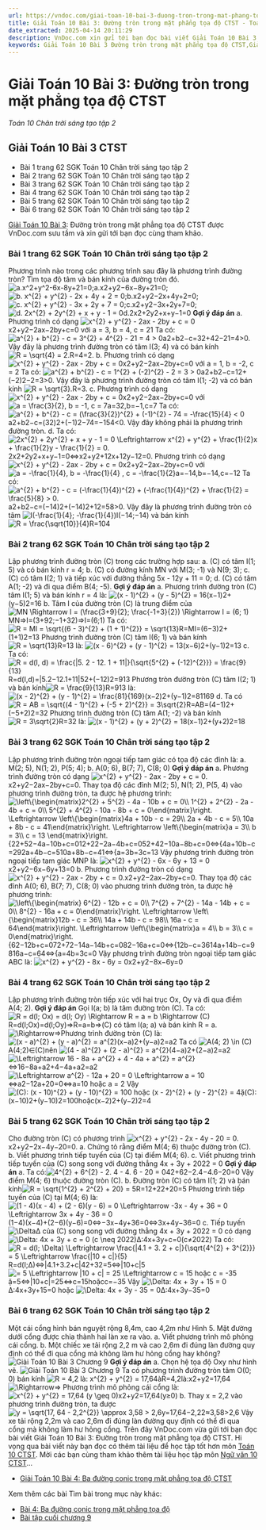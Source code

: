 ```yaml
---
url: https://vndoc.com/giai-toan-10-bai-3-duong-tron-trong-mat-phang-toa-do-ctst-283619
title: Giải Toán 10 Bài 3: Đường tròn trong mặt phẳng tọa độ CTST - Toán 10 Chân trời sáng tạo tập 2 - VnDoc.com
date_extracted: 2025-04-14 20:11:29
description: VnDoc.com xin gửi tới bạn đọc bài viết Giải Toán 10 Bài 3: Đường tròn trong mặt phẳng tọa độ CTST. Mời bạn đọc cùng tham khảo chi tiết.
keywords: Giải Toán 10 Bài 3 Đường tròn trong mặt phẳng tọa độ CTST,Giải Toán 10 Bài 3,giải toán 10,toán 10 bài 3,Đường tròn trong mặt phẳng tọa độ,toán 10,toán 10 CTST,giải toán 10 CTST,Toán 10 Chân trời sáng tạo tập 2,giải Toán 10 Chân trời sáng tạo tập 2,Toán lớp 10 Chân trời sáng tạo tập 2,giải Toán lớp 10 Chân trời sáng tạo tập 2
---
```


# Giải Toán 10 Bài 3: Đường tròn trong mặt phẳng tọa độ CTST
 _Toán 10 Chân trời sáng tạo tập 2_
## Giải Toán 10 Bài 3 CTST
  * Bài 1 trang 62 SGK Toán 10 Chân trời sáng tạo tập 2
  * Bài 2 trang 62 SGK Toán 10 Chân trời sáng tạo tập 2
  * Bài 3 trang 62 SGK Toán 10 Chân trời sáng tạo tập 2
  * Bài 4 trang 62 SGK Toán 10 Chân trời sáng tạo tập 2
  * Bài 5 trang 62 SGK Toán 10 Chân trời sáng tạo tập 2
  * Bài 6 trang 62 SGK Toán 10 Chân trời sáng tạo tập 2

[Giải Toán 10 Bài 3](<https://vndoc.com/giai-toan-10-bai-3-duong-tron-trong-mat-phang-toa-do-ctst-283619>): Đường tròn trong mặt phẳng tọa độ CTST được VnDoc.com sưu tầm và xin gửi tới bạn đọc cùng tham khảo.
### Bài 1 trang 62 SGK Toán 10 Chân trời sáng tạo tập 2
Phương trình nào trong các phương trình sau đây là phương trình đường tròn? Tìm tọa độ tâm và bán kính của đường tròn đó.
![a.x^2+y^2-6x-8y+21=0;](https://i.vdoc.vn/data/image/blank.png)a.x2+y2−6x−8y+21=0;
![b. x^{2} + y^{2} - 2x + 4y + 2 = 0;](https://i.vdoc.vn/data/image/blank.png)b.x2+y2−2x+4y+2=0;
![c. x^{2} + y^{2} - 3x + 2y + 7 = 0;](https://i.vdoc.vn/data/image/blank.png)c.x2+y2−3x+2y+7=0;
![d. 2x^{2} + 2y^{2} + x + y - 1 = 0](https://i.vdoc.vn/data/image/blank.png)d.2x2+2y2+x+y−1=0
**Gợi ý đáp án**
a. Phương trình có dạng ![x^{2} + y^{2} - 2ax - 2by + c = 0](https://i.vdoc.vn/data/image/blank.png)x2+y2−2ax−2by+c=0 với a = 3, b = 4, c = 21
Ta có: ![a^{2} + b^{2} - c = 3^{2} + 4^{2} - 21 = 4 > 0](https://i.vdoc.vn/data/image/blank.png)a2+b2−c=32+42−21=4>0. Vậy đây là phương trình đường tròn có tâm I\(3; 4\) và có bán kính ![R = \\sqrt{4} = 2.](https://i.vdoc.vn/data/image/blank.png)R=4=2.
b. Phương trình có dạng ![x^{2} + y^{2} - 2ax - 2by + c = 0](https://i.vdoc.vn/data/image/blank.png)x2+y2−2ax−2by+c=0 với a = 1, b = -2, c = 2
Ta có: ![a^{2} + b^{2} - c = 1^{2} + \(-2\)^{2} - 2 = 3 > 0](https://i.vdoc.vn/data/image/blank.png)a2+b2−c=12+\(−2\)2−2=3>0. Vậy đây là phương trình đường tròn có tâm I\(1; -2\) và có bán kính ![R = \\sqrt{3}.](https://i.vdoc.vn/data/image/blank.png)R=3.
c. Phương trình có dạng ![x^{2} + y^{2} - 2ax - 2by + c = 0](https://i.vdoc.vn/data/image/blank.png)x2+y2−2ax−2by+c=0 với ![a = \\frac{3}{2}, b = -1, c = 7](https://i.vdoc.vn/data/image/blank.png)a=32,b=−1,c=7
Ta có: ![a^{2} + b^{2} - c = \(\\frac{3}{2}\)^{2} + \(-1\)^{2} - 74 = -\\frac{15}{4} < 0](https://i.vdoc.vn/data/image/blank.png)a2+b2−c=\(32\)2+\(−1\)2−74=−154<0. Vậy đây không phải là phương trình đường tròn.
d. Ta có: ![2x^{2} + 2y^{2} + x + y - 1 = 0 \\Leftrightarrow x^{2} + y^{2} + \\frac{1}{2}x + \\frac{1}{2}y - \\frac{1}{2} = 0.](https://i.vdoc.vn/data/image/blank.png)2x2+2y2+x+y−1=0⇔x2+y2+12x+12y−12=0.
Phương trình có dạng ![x^{2} + y^{2} - 2ax - 2by + c = 0](https://i.vdoc.vn/data/image/blank.png)x2+y2−2ax−2by+c=0 với ![a = -\\frac{1}{4}, b = -\\frac{1}{4} , c = -\\frac{1}{2}](https://i.vdoc.vn/data/image/blank.png)a=−14,b=−14,c=−12
Ta có: ![a^{2} + b^{2} - c = \(-\\frac{1}{4}\)^{2} + \(-\\frac{1}{4}\)^{2} + \\frac{1}{2} = \\frac{5}{8} > 0.](https://i.vdoc.vn/data/image/blank.png)a2+b2−c=\(−14\)2+\(−14\)2+12=58>0.
Vậy đây là phương trình đường tròn có tâm ![I\(-\\frac{1}{4}; -\\frac{1}{4}\)](https://i.vdoc.vn/data/image/blank.png)I\(−14;−14\) và bán kính ![R = \\frac{\\sqrt{10}}{4}](https://i.vdoc.vn/data/image/blank.png)R=104
### Bài 2 trang 62 SGK Toán 10 Chân trời sáng tạo tập 2
Lập phương trình đường tròn \(C\) trong các trường hợp sau:
a. \(C\) có tâm I\(1; 5\) và có bán kính r = 4;
b. \(C\) có đường kính MN với M\(3; -1\) và N\(9; 3\);
c. \(C\) có tâm I\(2; 1\) và tiếp xúc với đường thẳng 5x - 12y + 11 = 0;
d. \(C\) có tâm A\(1; -2\) và đi qua điểm B\(4; -5\).
**Gợi ý đáp án**
a. Phương trình đường tròn \(C\) tâm I\(1; 5\) và bán kính r = 4 là:
![\(x - 1\)^{2} + \(y - 5\)^{2} = 16](https://i.vdoc.vn/data/image/blank.png)\(x−1\)2+\(y−5\)2=16
b. Tâm I của đường tròn \(C\) là trung điểm của ![MN \\Rightarrow I = \(\\frac{3+9}{2}; \\frac{-1+3}{2}\) \\Rightarrow I = \(6; 1\)](https://i.vdoc.vn/data/image/blank.png)MN⇒I=\(3+92;−1+32\)⇒I=\(6;1\)
Ta có: ![R = MI = \\sqrt{\(6 - 3\)^{2} + \(1 + 1\)^{2}} = \\sqrt{13}](https://i.vdoc.vn/data/image/blank.png)R=MI=\(6−3\)2+\(1+1\)2=13
Phương trình đường tròn \(C\) tâm I\(6; 1\) và bán kính ![R = \\sqrt{13}](https://i.vdoc.vn/data/image/blank.png)R=13 là:
![\(x - 6\)^{2} + \(y - 1\)^{2} = 13](https://i.vdoc.vn/data/image/blank.png)\(x−6\)2+\(y−1\)2=13
c. Ta có: ![R = d\(I, d\) = \\frac{|5. 2 - 12. 1 + 11|}{\\sqrt{5^{2} + \(-12\)^{2}}} = \\frac{9}{13}](https://i.vdoc.vn/data/image/blank.png)R=d\(I,d\)=|5.2−12.1+11|52+\(−12\)2=913
Phương tròn đường tròn \(C\) tâm I\(2; 1\) và bán kính![R = \\frac{9}{13}](https://i.vdoc.vn/data/image/blank.png)R=913 là:
![\(x - 2\)^{2} + \(y - 1\)^{2} = \\frac{81}{169}](https://i.vdoc.vn/data/image/blank.png)\(x−2\)2+\(y−1\)2=81169
d. Ta có ![R = AB = \\sqrt{\(4 - 1\)^{2} + \(-5 + 2\)^{2}} = 3\\sqrt{2}](https://i.vdoc.vn/data/image/blank.png)R=AB=\(4−1\)2+\(−5+2\)2=32
Phương trình đường tròn \(C\) tâm A\(1; -2\) và bán kính ![R = 3\\sqrt{2}](https://i.vdoc.vn/data/image/blank.png)R=32 là:
![\(x - 1\)^{2} + \(y + 2\)^{2} = 18](https://i.vdoc.vn/data/image/blank.png)\(x−1\)2+\(y+2\)2=18
### Bài 3 trang 62 SGK Toán 10 Chân trời sáng tạo tập 2
Lập phương trình đường tròn ngoại tiếp tam giác có tọa độ các đỉnh là:
a. M\(2; 5\), N\(1; 2\), P\(5; 4\);
b. A\(0; 6\), B\(7; 7\), C\(8; 0\)
**Gợi ý đáp án**
a. Phương trình đường tròn có dạng ![x^{2} + y^{2} - 2ax - 2by + c = 0.](https://i.vdoc.vn/data/image/blank.png)x2+y2−2ax−2by+c=0.
Thay tọa độ các đỉnh M\(2; 5\), N\(1; 2\), P\(5, 4\) vào phương trình đường tròn, ta được hệ phương trình:
![\\left\\{\\begin{matrix}2^{2} + 5^{2} - 4a - 10b + c = 0\\\\ 1^{2} + 2^{2} - 2a - 4b + c = 0\\\\ 5^{2} + 4^{2} - 10a - 8b + c = 0\\end{matrix}\\right. \\Leftrightarrow \\left\\{\\begin{matrix}4a + 10b - c = 29\\\\ 2a + 4b - c = 5\\\\ 10a + 8b - c = 41\\end{matrix}\\right. \\Leftrightarrow \\left\\{\\begin{matrix}a = 3\\\\ b = 3\\\\ c = 13 \\end{matrix}\\right.](https://i.vdoc.vn/data/image/blank.png)\{22+52−4a−10b+c=012+22−2a−4b+c=052+42−10a−8b+c=0⇔\{4a+10b−c=292a+4b−c=510a+8b−c=41⇔\{a=3b=3c=13
Vậy phương trình đường tròn ngoại tiếp tam giác MNP là:
![x^{2} + y^{2} - 6x - 6y + 13 = 0](https://i.vdoc.vn/data/image/blank.png)x2+y2−6x−6y+13=0
b. Phương trình đường tròn có dạng ![x^{2} + y^{2} - 2ax - 2by + c = 0.](https://i.vdoc.vn/data/image/blank.png)x2+y2−2ax−2by+c=0.
Thay tọa độ các đỉnh A\(0; 6\), B\(7; 7\), C\(8; 0\) vào phương trình đường tròn, ta được hệ phương trình:
![\\left\\{\\begin{matrix} 6^{2} - 12b + c = 0\\\\ 7^{2} + 7^{2} - 14a - 14b + c = 0\\\\ 8^{2} - 16a + c = 0\\end{matrix}\\right. \\Leftrightarrow \\left\\{\\begin{matrix}12b - c = 36\\\\ 14a + 14b - c = 98\\\\ 16a - c = 64\\end{matrix}\\right. \\Leftrightarrow \\left\\{\\begin{matrix}a = 4\\\\ b = 3\\\\ c = 0\\end{matrix}\\right.](https://i.vdoc.vn/data/image/blank.png)\{62−12b+c=072+72−14a−14b+c=082−16a+c=0⇔\{12b−c=3614a+14b−c=9816a−c=64⇔\{a=4b=3c=0
Vậy phương trình đường tròn ngoại tiếp tam giác ABC là:
![x^{2} + y^{2} - 8x - 6y = 0](https://i.vdoc.vn/data/image/blank.png)x2+y2−8x−6y=0
### Bài 4 trang 62 SGK Toán 10 Chân trời sáng tạo tập 2
Lập phương trình đường tròn tiếp xúc với hai trục Ox, Oy và đi qua điểm A\(4; 2\).
**Gợi ý đáp án**
Gọi I\(a; b\) là tâm đường tròn \(C\).
Ta có: ![R = d\(I; Ox\) = d\(I; Oy\) \\Rightarrow R = a = b \\Rightarrow \(C\)](https://i.vdoc.vn/data/image/blank.png)R=d\(I;Ox\)=d\(I;Oy\)⇒R=a=b⇒\(C\) có tâm I\(a; a\) và bán kính R = a.
![\\Rightarrow](https://i.vdoc.vn/data/image/blank.png)⇒Phương trình đường tròn \(C\) là: ![\(x - a\)^{2} + \(y - a\)^{2} = a^{2}](https://i.vdoc.vn/data/image/blank.png)\(x−a\)2+\(y−a\)2=a2
Ta có ![A\(4; 2\) \\in \(C\)](https://i.vdoc.vn/data/image/blank.png)A\(4;2\)∈\(C\)nên ![\(4 - a\)^{2} + \(2 - a\)^{2} = a^{2}](https://i.vdoc.vn/data/image/blank.png)\(4−a\)2+\(2−a\)2=a2
![\\Leftrightarrow 16 - 8a + a^{2} + 4 - 4a + a^{2} = a^{2}](https://i.vdoc.vn/data/image/blank.png)⇔16−8a+a2+4−4a+a2=a2
![\\Leftrightarrow a^{2} - 12a + 20 = 0 \\Leftrightarrow a = 10](https://i.vdoc.vn/data/image/blank.png)⇔a2−12a+20=0⇔a=10 hoặc a = 2
Vậy ![\(C\): \(x - 10\)^{2} + \(y - 10\)^{2} = 100 hoặc \(x - 2\)^{2} + \(y - 2\)^{2} = 4](https://i.vdoc.vn/data/image/blank.png)ặ\(C\):\(x−10\)2+\(y−10\)2=100hoặc\(x−2\)2+\(y−2\)2=4
### Bài 5 trang 62 SGK Toán 10 Chân trời sáng tạo tập 2
Cho đường tròn \(C\) có phương trình ![x^{2} + y^{2} - 2x - 4y - 20 = 0.](https://i.vdoc.vn/data/image/blank.png)x2+y2−2x−4y−20=0.
a. Chứng tỏ rằng điểm M\(4; 6\) thuộc đường tròn \(C\).
b. Viết phương trình tiếp tuyến của \(C\) tại điểm M\(4; 6\).
c. Viết phương trình tiếp tuyến của \(C\) song song với đường thẳng 4x + 3y + 2022 = 0
**Gợi ý đáp án**
a. Ta có:![4^{2} + 6^{2} - 2. 4 - 4. 6 - 20 = 0](https://i.vdoc.vn/data/image/blank.png)42+62−2.4−4.6−20=0
Vậy điểm M\(4; 6\) thuộc đường tròn \(C\).
b. Đường tròn \(C\) có tâm I\(1; 2\) và bán kính![R = \\sqrt{1^{2} + 2^{2} + 20} = 5](https://i.vdoc.vn/data/image/blank.png)R=12+22+20=5
Phương trình tiếp tuyến của \(C\) tại M\(4; 6\) là:
![\(1 - 4\)\(x - 4\) + \(2 - 6\)\(y - 6\) = 0 \\Leftrightarrow -3x - 4y + 36 = 0 \\Leftrightarrow 3x + 4y - 36 = 0](https://i.vdoc.vn/data/image/blank.png)\(1−4\)\(x−4\)+\(2−6\)\(y−6\)=0⇔−3x−4y+36=0⇔3x+4y−36=0
c. Tiếp tuyến ![\\Delta](https://i.vdoc.vn/data/image/blank.png)Δ của \(C\) song song với đường thẳng 4x + 3y + 2022 = 0 có dạng
![\\Delta: 4x + 3y + c = 0 \(c \\neq 2022\)](https://i.vdoc.vn/data/image/blank.png)Δ:4x+3y+c=0\(c≠2022\)
Ta có: ![R = d\(I; \\Delta\) \\Leftrightarrow \\frac{|4.1 + 3. 2 + c|}{\\sqrt{4^{2} + 3^{2}}} = 5 \\Leftrightarrow \\frac{|10 + c|}{5}](https://i.vdoc.vn/data/image/blank.png)R=d\(I;Δ\)⇔|4.1+3.2+c|42+32=5⇔|10+c|5
![= 5 \\Leftrightarrow |10 + c| = 25 \\Leftrightarrow c = 15 hoặc c = -35](https://i.vdoc.vn/data/image/blank.png)ặ=5⇔|10+c|=25⇔c=15hoặcc=−35
Vậy ![\\Delta: 4x + 3y + 15 = 0](https://i.vdoc.vn/data/image/blank.png)Δ:4x+3y+15=0 hoặc ![\\Delta: 4x + 3y - 35 = 0](https://i.vdoc.vn/data/image/blank.png)Δ:4x+3y−35=0
### Bài 6 trang 62 SGK Toán 10 Chân trời sáng tạo tập 2
Một cái cổng hình bán nguyệt rộng 8,4m, cao 4,2m như Hình 5. Mặt đường dưới cổng được chia thành hai làn xe ra vào.
a. Viết phương trình mô phỏng cái cổng.
b. Một chiếc xe tải rộng 2,2 m và cao 2,6m đi đúng làn đường quy định có thể đi qua cổng mà không làm hư hỏng cổng hay không?
![Giải Toán 10 Bài 3 Chương 9](https://i.vdoc.vn/data/image/2022/12/15/giai-toan-10-bai-3-chuong-9-1.jpg)
**Gợi ý đáp án**
a. Chọn hệ tọa độ Oxy như hình vẽ.
![Giải Toán 10 Bài 3 Chương 9](https://i.vdoc.vn/data/image/2022/12/15/giai-toan-10-bai-3-chuong-9-2.jpg)
Ta có phương trình đường tròn tâm O\(0; 0\) bán kính ![R = 4,2 là: x^{2} + y^{2} = 17,64](https://i.vdoc.vn/data/image/blank.png)àR=4,2là:x2+y2=17,64
![\\Rightarrow](https://i.vdoc.vn/data/image/blank.png)⇒ Phương trình mô phỏng cái cổng là: ![x^{2} + y^{2} = 17,64 \(y \\geq 0\)](https://i.vdoc.vn/data/image/blank.png)x2+y2=17,64\(y≥0\)
b. Thay x = 2,2 vào phương trình đường tròn, ta được ![y = \\sqrt{17, 64 - 2,2^{2}} \\approx 3,58 > 2,6](https://i.vdoc.vn/data/image/blank.png)y=17,64−2,22≈3,58>2,6
Vậy xe tải rộng 2,2m và cao 2,6m đi đúng làn đường quy định có thể đi qua cổng mà không làm hư hỏng cổng.
Trên đây VnDoc.com vừa gửi tới bạn đọc bài viết Giải Toán 10 Bài 3: Đường tròn trong mặt phẳng tọa độ CTST. Hi vọng qua bài viết này bạn đọc có thêm tài liệu để học tập tốt hơn môn [Toán 10 CTST](<https://vndoc.com/toan-10-chan-troi-sang-tao-tap2>). Mời các bạn cùng tham khảo thêm tài liệu học tập môn [Ngữ văn 10 CTST](<https://vndoc.com/ngu-van-10-chan-troi-sang-tao-tap2>)...
  * [Giải Toán 10 Bài 4: Ba đường conic trong mặt phẳng tọa độ CTST](<https://vndoc.com/giai-toan-10-bai-4-ba-duong-conic-trong-mat-phang-toa-do-ctst-283621>)

Xem thêm các bài Tìm bài trong mục này khác:
  * [Bài 4: Ba đường conic trong mặt phẳng tọa độ](</giai-toan-10-bai-4-ba-duong-conic-trong-mat-phang-toa-do-ctst-283621>)
  * [Bài tập cuối chương 9](</giai-toan-10-bai-tap-cuoi-chuong-9-ctst-283622>)

